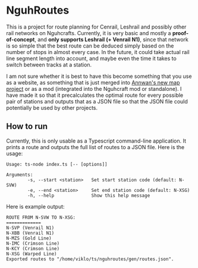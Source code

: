 # NguhRoutes
This is a project for route planning for Cenrail, Leshrail and possibly other rail networks on Nguhcrafts. Currently, it is very basic and mostly a **proof-of-concept**, and **only supports Leshrail (+ Venrail N1)**, since that network is so simple that the best route can be deduced simply based on the number of stops in almost every case. In the future, it could take actual rail line segment length into account, and maybe even the time it takes to switch between tracks at a station.

I am not sure whether it is best to have this become something that you use as a website, as something that is just merged into [Annwan's new map project](https://git.annwan.me/software/nguhmap) or as a mod (integrated into the Nguhcraft mod or standalone). I have made it so that it precalculates the optimal route for every possible pair of stations and outputs that as a JSON file so that the JSON file could potentially be used by other projects.
## How to run
Currently, this is only usable as a Typescript command-line application. It prints a route and outputs the full list of routes to a JSON file. Here is the usage:
```
Usage: ts-node index.ts [-- [options]]

Arguments:
        -s, --start <station>   Set start station code (default: N-SVW)
        -e, --end <station>     Set end station code (default: N-XSG)
        -h, --help              Show this help message
```
Here is example output:
```
ROUTE FROM N-SVW TO N-XSG:
=============
N-SVP (Venrail N1)
N-XBB (Venrail N1)
N-MZS (Gold Line)
N-IMC (Crimson Line)
N-KCY (Crimson Line)
N-XSG (Warped Line)
Exported routes to "/home/viklo/ts/nguhroutes/gen/routes.json".
```
